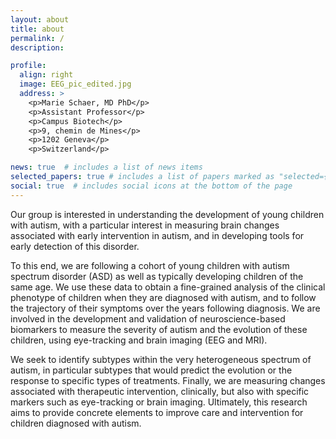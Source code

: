```yaml
---
layout: about
title: about
permalink: /
description:

profile:
  align: right
  image: EEG_pic_edited.jpg
  address: >
    <p>Marie Schaer, MD PhD</p>
    <p>Assistant Professor</p>
    <p>Campus Biotech</p>
    <p>9, chemin de Mines</p>
    <p>1202 Geneva</p>
    <p>Switzerland</p>

news: true  # includes a list of news items
selected_papers: true # includes a list of papers marked as "selected={true}"
social: true  # includes social icons at the bottom of the page
---
```


Our group is interested in understanding the development of young children with autism, with a particular interest in measuring brain changes associated with early intervention in autism, and in developing tools for early detection of this disorder.

To this end, we are following a cohort of young children with autism spectrum disorder (ASD) as well as typically developing children of the same age. We use these data to obtain a fine-grained analysis of the clinical phenotype of children when they are diagnosed with autism, and to follow the trajectory of their symptoms over the years following diagnosis. We are involved in the development and validation of neuroscience-based biomarkers to measure the severity of autism and the evolution of these children, using eye-tracking and brain imaging (EEG and MRI).

We seek to identify subtypes within the very heterogeneous spectrum of autism, in particular subtypes that would predict the evolution or the response to specific types of treatments. Finally, we are measuring changes associated with therapeutic intervention, clinically, but also with specific markers such as eye-tracking or brain imaging. Ultimately, this research aims to provide concrete elements to improve care and intervention for children diagnosed with autism.
